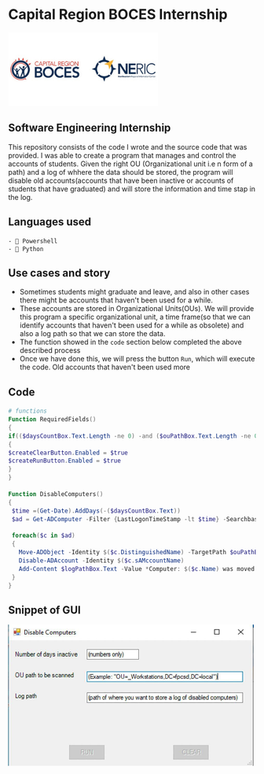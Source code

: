 # Capital Region BOCES Internship
![Software engineering intern](https://github.com/Nlege001/BOCES_iNTERNSHIP/blob/source-codes/Untitled%20design-6.png)

## Software Engineering Internship


This repository consists of the code I wrote and the source code that was provided. I was able to create a program that manages and control the accounts of students. Given the right OU (Organizational unit i.e n form of a path) and a log of whhere the data should be stored, the program will disable old accounts(accounts that have been inactive or accounts of students that have graduated) and will store the information and time stap in the log.



## Languages used
    - 🔌 Powershell
    - 🐍 Python

## Use cases and story
- Sometimes students might graduate and leave, and also in other cases there might be accounts that haven't been used for a while. 
- These accounts are stored in Organizational Units(OUs). We will provide this program a specific organizational unit, a time frame(so that we can identify accounts that haven't been used for a while as obsolete) and also a log path so that we can store the data.
- The function showed in the ```code``` section below completed the above described process
- Once we have done this, we will press the button ```Run```, which will execute the code. Old accounts that haven't been used more 


## Code


```powershell
# functions
Function RequiredFields()
{
if(($daysCountBox.Text.Length -ne 0) -and ($ouPathBox.Text.Length -ne 0) -and ($logPathBox.Text.Length -ne 0))
{
$createClearButton.Enabled = $true
$createRunButton.Enabled = $true
}
}

Function DisableComputers()
{
 $time =(Get-Date).AddDays(-($daysCountBox.Text))
 $ad = Get-ADComputer -Filter {LastLogonTimeStamp -lt $time} -Searchbase $ouPathBox.Text -Properties *
 
 foreach($c in $ad)
 {
   Move-ADObject -Identity $($c.DistinguishedName) -TargetPath $ouPathBox.Text
   Disable-ADAccount -Identity $($c.sAMccountName)
   Add-Content $logPathBox.Text -Value *Computer: $($c.Name) was moved and disabled on $(Get-Date -Format "MM/dd/yy")
 }
}
```


    
## Snippet of GUI
<img src="https://github.com/Nlege001/BOCES_iNTERNSHIP/blob/main/disbalecomputers.jpg" width= 500/>
